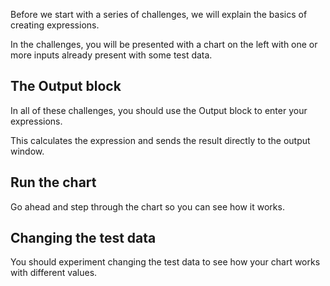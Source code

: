 Before we start with a series of challenges, we will explain the basics of creating expressions.

In the challenges, you will be presented with a chart on the left with one or more inputs already present with some test data.

## The Output block
In all of these challenges, you should use the Output block to enter your expressions.

This calculates the expression and sends the result directly to the output window.

## Run the chart
Go ahead and step through the chart so you can see how it works. 

## Changing the test data
You should experiment changing the test data to see how your chart works with different values.